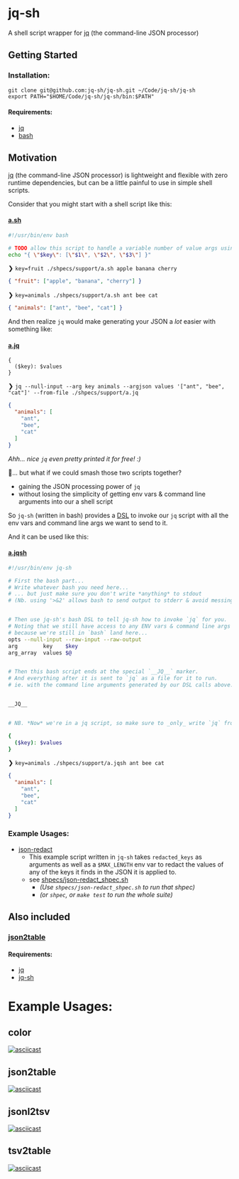 # jq-sh
A shell script wrapper for [jq](https://stedolan.github.io/jq) (the command-line JSON processor)

## Getting Started
### Installation:
```
git clone git@github.com:jq-sh/jq-sh.git ~/Code/jq-sh/jq-sh
export PATH="$HOME/Code/jq-sh/jq-sh/bin:$PATH"
```


#### Requirements:
 * [jq](https://stedolan.github.io/jq)
 * [bash](https://www.gnu.org/software/bash/)


## Motivation

[jq](https://stedolan.github.io/jq) (the command-line JSON processor) is lightweight and flexible with zero runtime dependencies, but can be a little painful to use in simple shell scripts.

Consider that you might start with a shell script like this:

#### [a.sh](https://github.com/jq-sh/jq-sh/blob/main/shpecs/support/a.sh)
```bash
#!/usr/bin/env bash

# TODO allow this script to handle a variable number of value args using `$@` ... ?somehow?
echo "{ \"$key\": [\"$1\", \"$2\", \"$3\"] }"
```

❯ `key=fruit ./shpecs/support/a.sh apple banana cherry`
```json
{ "fruit": ["apple", "banana", "cherry"] }
```

❯ `key=animals ./shpecs/support/a.sh ant bee cat`
```json
{ "animals": ["ant", "bee", "cat"] }
```

And then realize `jq` would make generating your JSON a _lot_ easier with something like:

#### [a.jq](https://github.com/jq-sh/jq-sh/blob/main/shpecs/support/a.jq)
```jq
{
  ($key): $values
}

```

❯ `jq --null-input --arg key animals --argjson values '["ant", "bee", "cat"]' --from-file ./shpecs/support/a.jq`
```json
{
  "animals": [
    "ant",
    "bee",
    "cat"
  ]
}
```
_Ahh... nice `jq` even pretty printed it for free! :)_


🤔... but what if we could smash those two scripts together?
 * gaining the JSON processing power of `jq`
 * without losing the simplicity of getting env vars & command line arguments into our a shell script

So `jq-sh` (written in bash) provides a [DSL](https://en.wikipedia.org/wiki/Domain-specific_language) to invoke our `jq` script with all the env vars and command line args we want to send to it.

And it can be used like this:

#### [a.jqsh](https://github.com/jq-sh/jq-sh/blob/main/shpecs/support/a.jqsh)
```bash
#!/usr/bin/env jq-sh

# First the bash part...
# Write whatever bash you need here...
# ... but just make sure you don't write *anything* to stdout
# (Nb. using '>&2' allows bash to send output to stderr & avoid messing with jq-sh)


# Then use jq-sh's bash DSL to tell jq-sh how to invoke `jq` for you.
# Noting that we still have access to any ENV vars & command line args `$@`
# because we're still in `bash` land here...
opts --null-input --raw-input --raw-output
arg        key    $key
arg_array  values $@


# Then this bash script ends at the special `__JQ__` marker.
# And everything after it is sent to `jq` as a file for it to run.
# ie. with the command line arguments generated by our DSL calls above.


__JQ__


# NB. *Now* we're in a jq script, so make sure to _only_ write `jq` from now on...

{
  ($key): $values
}
```


❯ `key=animals ./shpecs/support/a.jqsh ant bee cat`
```json
{
  "animals": [
    "ant",
    "bee",
    "cat"
  ]
}
```



### Example Usages:
 * [json-redact](https://github.com/jq-sh/jq-sh/blob/main/bin/json-redact)
   * This example script written in `jq-sh` takes `redacted_keys` as arguments as
     well as a `$MAX_LENGTH` env var to redact the values of any of the keys it finds
     in the JSON it is applied to.
   * see [shpecs/json-redact_shpec.sh](https://github.com/jq-sh/jq-sh/blob/main/shpecs/json-redact_shpec.sh)
     * _(Use `shpecs/json-redact_shpec.sh` to run that shpec)_
     * _(or `shpec`, or `make test` to run the whole suite)_



## Also included
### [json2table](https://github.com/jq-sh/jq-sh/blob/main/screencasts/json2table.md)


#### Requirements:
 * [jq](https://stedolan.github.io/jq)
 * [jq-sh](https://github.com/jq-sh/jq-sh)


# Example Usages:

## color
[![asciicast](https://asciinema.org/a/0rxyVXCr0CnGiEW99mz7a3Osr.svg)](https://asciinema.org/a/0rxyVXCr0CnGiEW99mz7a3Osr)
## json2table
[![asciicast](https://asciinema.org/a/tDodJIElJMPuPEMMbVM6x1JxD.svg)](https://asciinema.org/a/tDodJIElJMPuPEMMbVM6x1JxD)
## jsonl2tsv
[![asciicast](https://asciinema.org/a/RqGkWuk0nUz31CKatuR4lXv0L.svg)](https://asciinema.org/a/RqGkWuk0nUz31CKatuR4lXv0L)
## tsv2table
[![asciicast](https://asciinema.org/a/qx2AreNMBnztFlAUZaSQPu35L.svg)](https://asciinema.org/a/qx2AreNMBnztFlAUZaSQPu35L)
